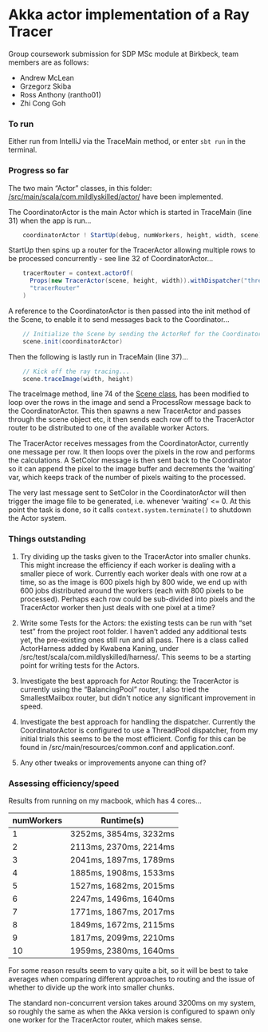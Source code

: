 # Akka actor implementation of a Ray Tracer

Group coursework submission for SDP MSc module at Birkbeck, team members are as follows:

- Andrew McLean
- Grzegorz Skiba
- Ross Anthony (rantho01)
- Zhi Cong Goh


### To run

Either run from IntelliJ via the TraceMain method, or enter `sbt run` in the terminal.


### Progress so far

The two main “Actor” classes, in this folder: [/src/main/scala/com.mildlyskilled/actor/](/tree/master/src/main/scala/com.mildlyskilled/actor/) have been implemented.

The CoordinatorActor is the main Actor which is started in TraceMain (line 31) when the app is run...

```scala
    coordinatorActor ! StartUp(debug, numWorkers, height, width, scene)
```

StartUp then spins up a router for the TracerActor allowing multiple rows to be processed concurrently - see line 32 of CoordinatorActor...

```scala
    tracerRouter = context.actorOf(
      Props(new TracerActor(scene, height, width)).withDispatcher("thread-pool-dispatcher").withRouter(BalancingPool(numWorkers)),
      "tracerRouter"
    )
```

A reference to the CoordinatorActor is then passed into the init method of the Scene, to enable it to send messages back to the Coordinator...

```scala
    // Initialize the Scene by sending the ActorRef for the CoordinatorActor
    scene.init(coordinatorActor)
```

Then the following is lastly run in TraceMain (line 37)...

```scala
    // Kick off the ray tracing...
    scene.traceImage(width, height)
```

The traceImage method, line 74 of the [Scene class](/tree/master/src/main/scala/com.mildlyskilled/Scene.scala), has been modified to loop over the rows in the image and send a ProcessRow message back to the CoordinatorActor. This then spawns a new TracerActor and passes through the scene object etc, it then sends each row off to the TracerActor router to be distributed to one of the available worker Actors.

The TracerActor receives messages from the CoordinatorActor, currently one message per row. It then loops over the pixels in the row and performs the calculations. A SetColor message is then sent back to the Coordinator so it can append the pixel to the image buffer and decrements the ‘waiting’ var, which keeps track of the number of pixels waiting to the processed.

The very last message sent to SetColor in the CoordinatorActor will then trigger the image file to be generated, i.e. whenever ‘waiting’ <= 0. At this point the task is done, so it calls `context.system.terminate()` to shutdown the Actor system.

### Things outstanding

1. Try dividing up the tasks given to the TracerActor into smaller chunks. This might increase the efficiency if each worker is dealing with a smaller piece of work. Currently each worker deals with one row at a time, so as the image is 600 pixels high by 800 wide, we end up with 600 jobs distributed around the workers (each with 800 pixels to be processed).  Perhaps each row could be sub-divided into pixels and the TracerActor worker then just deals with one pixel at a time?

2. Write some Tests for the Actors: the existing tests can be run with “set test” from the project root folder. I haven’t added any additional tests yet, the pre-existing ones still run and all pass. There is a class called ActorHarness added by Kwabena Kaning, under /src/test/scala/com.mildlyskilled/harness/. This seems to be a starting point for writing tests for the Actors.

3. Investigate the best approach for Actor Routing: the TracerActor is currently using the “BalancingPool” router, I also tried the SmallestMailbox router, but didn't notice any significant improvement in speed.

4. Investigate the best approach for handling the dispatcher. Currently the CoordinatorActor is configured to use a ThreadPool dispatcher, from my initial trials this seems to be the most efficient. Config for this can be found in /src/main/resources/common.conf and application.conf.

5. Any other tweaks or improvements anyone can thing of?


### Assessing efficiency/speed

Results from running on my macbook, which has 4 cores...

| numWorkers | Runtime(s) |
| - | -                            |
|1	|		3252ms, 3854ms, 3232ms |
|2	|		2113ms, 2370ms, 2214ms |
|3	|		2041ms, 1897ms, 1789ms |
|4	|		1885ms, 1908ms, 1533ms |
|5	|		1527ms, 1682ms, 2015ms |
|6	|		2247ms, 1496ms, 1640ms |
|7	|		1771ms, 1867ms, 2017ms |
|8	|		1849ms, 1672ms, 2115ms |
|9	|		1817ms, 2099ms, 2210ms |
|10 |		1959ms, 2380ms, 1640ms |

For some reason results seem to vary quite a bit, so it will be best to take averages when comparing different approaches to routing and the issue of whether to divide up the work into smaller chunks.

The standard non-concurrent version takes around 3200ms on my system, so roughly the same as when the Akka version is configured to spawn only one worker for the TracerActor router, which makes sense.

